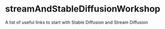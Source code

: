 # streamAndStableDiffusionWorkshop
A list of useful links to start with Stable Diffusion and Stream Diffusion
